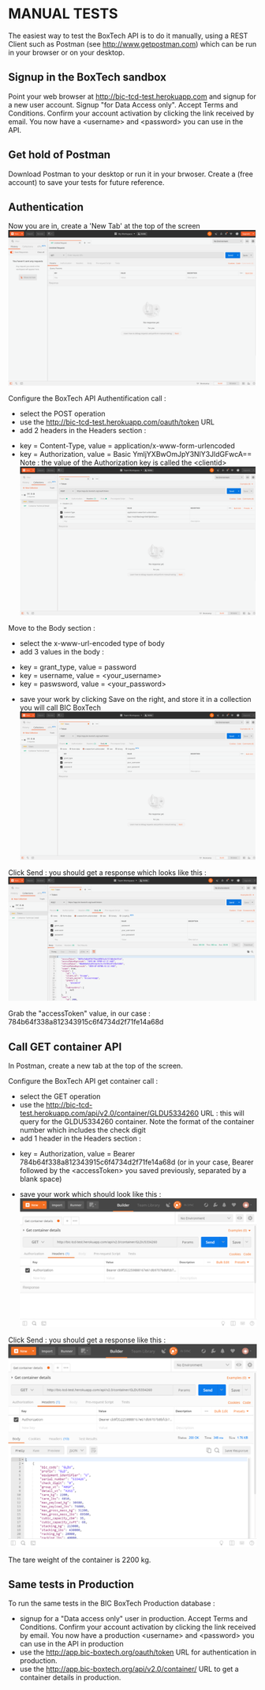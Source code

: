 # MANUAL TESTS

The easiest way to test the BoxTech API is to do it manually, using a REST Client such as Postman (see http://www.getpostman.com) which can be run in your browser or on your desktop.

## Signup in the BoxTech sandbox

Point your web browser at http://bic-tcd-test.herokuapp.com and signup for a new user account.
Signup "for Data Access only". Accept Terms and Conditions. Confirm your account activation by clicking the link received by email.
You now have a <username\> and <password\> you can use in the API.

## Get hold of Postman

Download Postman to your desktop or run it in your brwoser.
Create a (free account) to save your tests for future reference.

## Authentication

Now you are in, create a 'New Tab' at the top of the screen
![New tab in Postman](./images/01_New_Tab.png)

Configure the BoxTech API Authentification call :
- select the POST operation
- use the http://bic-tcd-test.herokuapp.com/oauth/token URL
- add 2 headers in the Headers section :
+ key = Content-Type, value = application/x-www-form-urlencoded
+ key = Authorization, value = Basic YmljYXBwOmJpY3NlY3JldGFwcA==
Note : the value of the Authorization key is called the <clientid\>
![AUthentication headers](./images/02_Auth_Headers.png)

Move to the Body section :
- select the x-www-url-encoded type of body
- add 3 values in the body :
+ key = grant_type, value = password
+ key = username, value = <your_username\>
+ key = paswsword, value = <your_password\>
- save your work by clicking Save on the right, and store it in a collection you will call BIC BoxTech
![Authentication body](./images/03_Auth_Body.png)

Click Send : you should get a response which looks like this :
![Authentication body](./images/04_Auth_Response.png)

Grab the "accessToken" value, in our case : 784b64f338a812343915c6f4734d2f71fe14a68d

## Call GET container API

In Postman, create a new tab at the top of the screen.

Configure the BoxTech API get container call :
- select the GET operation
- use the http://bic-tcd-test.herokuapp.com/api/v2.0/container/GLDU5334260 URL : this will query for the GLDU5334260 container. Note the format of the container number which includes the check digit
- add 1 header in the Headers section :
+ key = Authorization, value = Bearer 784b64f338a812343915c6f4734d2f71fe14a68d (or in your case, Bearer followed by the <accessToken\> you saved previously, separated by a blank space)
- save your work which should look like this :
![Get headers](./images/05_Get_Headers.png)

Click Send : you should get a response like this :
![Tare_kg response](./images/06_get_Response.png)

The tare weight of the container is 2200 kg.

## Same tests in Production

To run the same tests in the BIC BoxTech Production database :
- signup for a "Data access only" user in production. Accept Terms and Conditions. Confirm your account activation by clicking the link received by email. You now have a production <username\> and <password\> you can use in the API in production
- use the http://app.bic-boxtech.org/oauth/token URL for authentication in production.
- use the http://app.bic-boxtech.org/api/v2.0/container/<container number> URL to get a container details in production.
